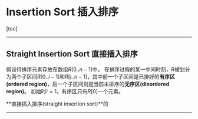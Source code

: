 # Insertion Sort 插入排序

[toc]

---

## Straight Insertion Sort 直接插入排序

假设待排序元素存放在数组$R[0..n-1]$中。
在排序过程的某一中间时刻，R被划分为两个子区间$R[0..i-1]$和$R[i..n-1]$，其中前一个子区间是已排好的**有序区(ordered region)**，后一个子区间则是当前未排序的**无序区(disordered region)**。
初始时$i=1$，有序区只有$R[0]$一个元素。

**直接插入排序(straight insertion sort)**的

---

​                                                                                                                                                                                                                                                                                                                                                                                                                                                                                                                                                                                                                                               